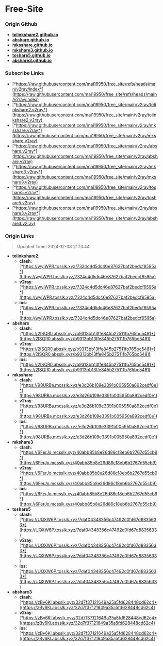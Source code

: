 # Free-Site

### Origin Github

- [**tolinkshare2.github.io**](https://github.com/tolinkshare2/tolinkshare2.github.io)
- [**abshare.github.io**](https://github.com/abshare/abshare.github.io)
- [**mksshare.github.io**](https://github.com/mksshare/mksshare.github.io)
- [**mkshare3.github.io**](https://github.com/mkshare3/mkshare3.github.io)
- [**toshare5.github.io**](https://github.com/toshare5/toshare5.github.io)
- [**abshare3.github.io**](https://github.com/abshare3/abshare3.github.io)

### Subscribe Links

- [*https://raw.githubusercontent.com/mai19950/free_site/refs/heads/main/v2ray/index*](https://raw.githubusercontent.com/mai19950/free_site/refs/heads/main/v2ray/index)
- [*https://raw.githubusercontent.com/mai19950/free_site/main/v2ray/tolinkshare2.v2ray*](https://raw.githubusercontent.com/mai19950/free_site/main/v2ray/tolinkshare2.v2ray)
- [*https://raw.githubusercontent.com/mai19950/free_site/main/v2ray/mksshare.v2ray*](https://raw.githubusercontent.com/mai19950/free_site/main/v2ray/mksshare.v2ray)
- [*https://raw.githubusercontent.com/mai19950/free_site/main/v2ray/abshare.v2ray*](https://raw.githubusercontent.com/mai19950/free_site/main/v2ray/abshare.v2ray)
- [*https://raw.githubusercontent.com/mai19950/free_site/main/v2ray/mkshare3.v2ray*](https://raw.githubusercontent.com/mai19950/free_site/main/v2ray/mkshare3.v2ray)
- [*https://raw.githubusercontent.com/mai19950/free_site/main/v2ray/toshare5.v2ray*](https://raw.githubusercontent.com/mai19950/free_site/main/v2ray/toshare5.v2ray)
- [*https://raw.githubusercontent.com/mai19950/free_site/main/v2ray/abshare3.v2ray*](https://raw.githubusercontent.com/mai19950/free_site/main/v2ray/abshare3.v2ray)

### Origin Links

> Updated Time: 2024-12-08 21:13:44

- **tolinkshare2**
  - **clash**: [*https://wylWPR.tosslk.xyz/7324c4d5dc46e87627baf2bedcf9595a*](https://wylWPR.tosslk.xyz/7324c4d5dc46e87627baf2bedcf9595a)
  - **v2ray**: [*https://wylWPR.tosslk.xyz/7324c4d5dc46e87627baf2bedcf9595a*](https://wylWPR.tosslk.xyz/7324c4d5dc46e87627baf2bedcf9595a)
  - **ios**: [*https://wylWPR.tosslk.xyz/7324c4d5dc46e87627baf2bedcf9595a*](https://wylWPR.tosslk.xyz/7324c4d5dc46e87627baf2bedcf9595a)
- **abshare**
  - **clash**: [*https://2ISQR0.absslk.xyz/b9313bb13ffe845b27511fb765bc5481*](https://2ISQR0.absslk.xyz/b9313bb13ffe845b27511fb765bc5481)
  - **v2ray**: [*https://2ISQR0.absslk.xyz/b9313bb13ffe845b27511fb765bc5481*](https://2ISQR0.absslk.xyz/b9313bb13ffe845b27511fb765bc5481)
  - **ios**: [*https://2ISQR0.absslk.xyz/b9313bb13ffe845b27511fb765bc5481*](https://2ISQR0.absslk.xyz/b9313bb13ffe845b27511fb765bc5481)
- **mksshare**
  - **clash**: [*https://98URBa.mcsslk.xyz/e3d26b109e3391b005950a892cedf0e1*](https://98URBa.mcsslk.xyz/e3d26b109e3391b005950a892cedf0e1)
  - **v2ray**: [*https://98URBa.mcsslk.xyz/e3d26b109e3391b005950a892cedf0e1*](https://98URBa.mcsslk.xyz/e3d26b109e3391b005950a892cedf0e1)
  - **ios**: [*https://98URBa.mcsslk.xyz/e3d26b109e3391b005950a892cedf0e1*](https://98URBa.mcsslk.xyz/e3d26b109e3391b005950a892cedf0e1)
- **mkshare3**
  - **clash**: [*https://6FerJo.mcsslk.xyz/40abb85b8e26d86c18eb6b2767d55cb9*](https://6FerJo.mcsslk.xyz/40abb85b8e26d86c18eb6b2767d55cb9)
  - **v2ray**: [*https://6FerJo.mcsslk.xyz/40abb85b8e26d86c18eb6b2767d55cb9*](https://6FerJo.mcsslk.xyz/40abb85b8e26d86c18eb6b2767d55cb9)
  - **ios**: [*https://6FerJo.mcsslk.xyz/40abb85b8e26d86c18eb6b2767d55cb9*](https://6FerJo.mcsslk.xyz/40abb85b8e26d86c18eb6b2767d55cb9)
- **toshare5**
  - **clash**: [*https://UQXW6P.tosslk.xyz/7daf04348356c47492c0fd67d8835633*](https://UQXW6P.tosslk.xyz/7daf04348356c47492c0fd67d8835633)
  - **v2ray**: [*https://UQXW6P.tosslk.xyz/7daf04348356c47492c0fd67d8835633*](https://UQXW6P.tosslk.xyz/7daf04348356c47492c0fd67d8835633)
  - **ios**: [*https://UQXW6P.tosslk.xyz/7daf04348356c47492c0fd67d8835633*](https://UQXW6P.tosslk.xyz/7daf04348356c47492c0fd67d8835633)
- **abshare3**
  - **clash**: [*https://zBv6Kl.absslk.xyz/32d7f37121649a35a5fd628448cd62c4*](https://zBv6Kl.absslk.xyz/32d7f37121649a35a5fd628448cd62c4)
  - **v2ray**: [*https://zBv6Kl.absslk.xyz/32d7f37121649a35a5fd628448cd62c4*](https://zBv6Kl.absslk.xyz/32d7f37121649a35a5fd628448cd62c4)
  - **ios**: [*https://zBv6Kl.absslk.xyz/32d7f37121649a35a5fd628448cd62c4*](https://zBv6Kl.absslk.xyz/32d7f37121649a35a5fd628448cd62c4)
